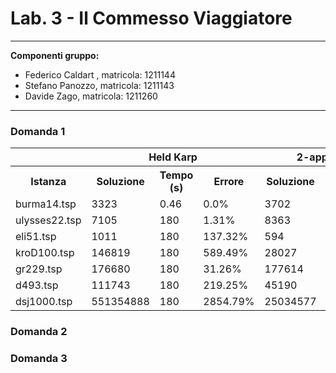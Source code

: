 # Lab. 3 - Il Commesso Viaggiatore

***
**Componenti gruppo:**

- Federico Caldart , matricola: 1211144
- Stefano Panozzo, matricola: 1211143
- Davide Zago, matricola: 1211260

***

### Domanda 1

<table>
  <tr>
  <th></th>
  <th colspan="3">Held Karp</th>
  <th colspan="3">2-approssimato</th>
  <th colspan="3"> Euristica costruttiva</th>
  </tr>
  <tr>
    <th>Istanza</th>
    <th>Soluzione</th>
    <th>Tempo (s) </th>
    <th>Errore</th>
    <th>Soluzione</th>
    <th>Tempo (s) </th>
    <th>Errore</th>
    <th>Soluzione</th>
    <th>Tempo (s) </th>
    <th>Errore</th>
  </tr>
  <tr>
     <td>burma14.tsp</td>
     <td>3323</td>
     <td>0.46</td>
     <td>0.0%</td>
     <td>3702</td>
     <td>0.0</td>
     <td>11.41%</td>
     <td></td>
     <td></td>
     <td></td>
  </tr>
  <tr>
     <td>ulysses22.tsp</td>
     <td>7105</td>
     <td>180</td>
     <td>1.31%</td>
     <td>8363</td>
     <td>0.0</td>
     <td>19.25%</td>
     <td></td>
     <td></td>
     <td></td>
  </tr>
  <tr>
     <td>eli51.tsp</td>
     <td>1011</td>
     <td>180</td>
     <td>137.32%</td>
     <td>594</td>
     <td>0.01</td>
     <td>39.44%</td>
     <td></td>
     <td></td>
     <td></td>
  </tr>
  <tr>
     <td>kroD100.tsp</td>
     <td>146819</td>
     <td>180</td>
     <td>589.49%</td>
     <td>28027</td>
     <td>0.02</td>
     <td>31.62%</td>
     <td></td>
     <td></td>
     <td></td>
  </tr>
  <tr>
     <td>gr229.tsp</td>
     <td>176680</td>
     <td>180</td>
     <td>31.26%</td>
     <td>177614</td>
     <td>0.13</td>
     <td>31.95%</td>
     <td></td>
     <td></td>
     <td></td>
  </tr>
  <tr>
     <td>d493.tsp</td>
     <td>111743</td>
     <td>180</td>
     <td>219.25%</td>
     <td>45190</td>
     <td>0.72</td>
     <td>29.11%</td>
     <td></td>
     <td></td>
     <td></td>
  </tr>
  <tr>
     <td>dsj1000.tsp</td>
     <td>551354888</td>
     <td>180</td>
     <td>2854.79%</td>
     <td>25034577</td>
     <td>3.2</td>
     <td>34.16%</td>
     <td></td>
     <td></td>
     <td></td>
  </tr>
  
  
</table>

### Domanda 2


### Domanda 3






